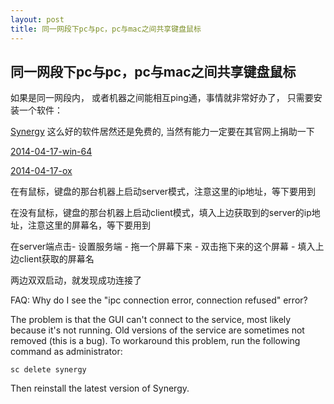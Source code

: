 ```yaml
---
layout: post
title: 同一网段下pc与pc，pc与mac之间共享键盘鼠标
---
```


## 同一网段下pc与pc，pc与mac之间共享键盘鼠标

如果是同一网段内， 或者机器之间能相互ping通，事情就非常好办了， 只需要安装一个软件：

[Synergy](http://synergy-foss.org/download/) 这么好的软件居然还是免费的, 当然有能力一定要在其官网上捐助一下

[2014-04-17-win-64](/attachments/2014-04-17-synergy-1.4.17-r2055-Windows-x64.msi)

[2014-04-17-ox](/attachments/2014-04-17-synergy-1.4.17-r2055-MacOSX109-x86_64.dmg)

在有鼠标，键盘的那台机器上启动server模式，注意这里的ip地址，等下要用到

在没有鼠标，键盘的那台机器上启动client模式，填入上边获取到的server的ip地址，注意这里的屏幕名，等下要用到

在server端点击- 设置服务端 - 拖一个屏幕下来 - 双击拖下来的这个屏幕 - 填入上边client获取的屏幕名

两边双双启动，就发现成功连接了

FAQ:
Why do I see the "ipc connection error, connection refused" error?

The problem is that the GUI can't connect to the service, most likely because it's not running. Old versions of the service are sometimes not removed (this is a bug). To workaround this problem, run the following command as administrator:

`sc delete synergy`

Then reinstall the latest version of Synergy.

